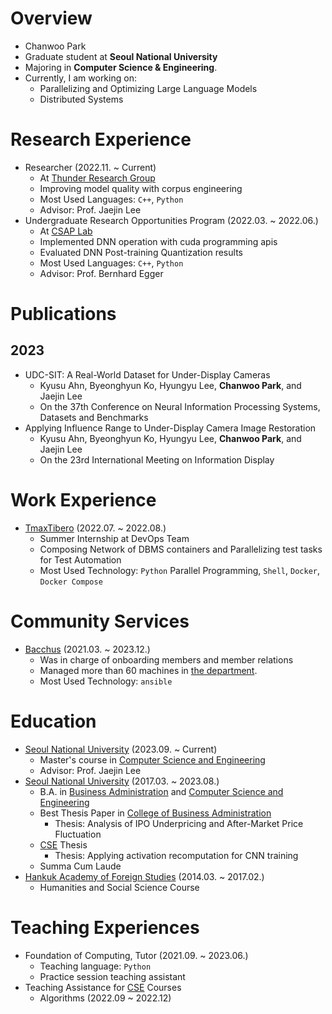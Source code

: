 # Overview
+ Chanwoo Park
+ Graduate student at **Seoul National University**
+ Majoring in **Computer Science & Engineering**.
+ Currently, I am working on:
    + Parallelizing and Optimizing Large Language Models
    + Distributed Systems

# Research Experience
+ Researcher (2022.11. ~ Current)
    + At [Thunder Research Group](http://aces.snu.ac.kr)
    + Improving model quality with corpus engineering
    + Most Used Languages: `C++`, `Python`
    + Advisor: Prof. Jaejin Lee
+ Undergraduate Research Opportunities Program (2022.03. ~ 2022.06.)
    + At [CSAP Lab](https://csap.snu.ac.kr/)
    + Implemented DNN operation with cuda programming apis
    + Evaluated DNN Post-training Quantization results
    + Most Used Languages: `C++`, `Python`
    + Advisor: Prof. Bernhard Egger

# Publications

## 2023
  + UDC-SIT: A Real-World Dataset for Under-Display Cameras
    + Kyusu Ahn, Byeonghyun Ko,  Hyungyu Lee, **Chanwoo Park**, and Jaejin Lee
    + On the 37th Conference on Neural Information Processing Systems, Datasets and Benchmarks
  + Applying Influence Range to Under-Display Camera Image Restoration
    + Kyusu Ahn, Byeonghyun Ko,  Hyungyu Lee, **Chanwoo Park**, and Jaejin Lee
    + On the 23rd International Meeting on Information Display


# Work Experience
+ [TmaxTibero](https://www.tmaxtibero.com/main.do) (2022.07. ~ 2022.08.)
    + Summer Internship at DevOps Team
    + Composing Network of DBMS containers and Parallelizing test tasks for Test Automation
    + Most Used Technology: `Python` Parallel Programming, `Shell`, `Docker`, `Docker Compose`

# Community Services
+ [Bacchus](https://bacchus.snucse.org) (2021.03. ~ 2023.12.)
    + Was in charge of onboarding members and member relations
    + Managed more than 60 machines in [the department](https://cse.snu.ac.kr).
    + Most Used Technology: `ansible`

# Education
+ [Seoul National University](https://www.snu.ac.kr/) (2023.09. ~ Current)
    + Master's course in [Computer Science and Engineering](https://cse.snu.ac.kr/)
    + Advisor: Prof. Jaejin Lee
+ [Seoul National University](https://www.snu.ac.kr/) (2017.03. ~ 2023.08.)
    + B.A. in [Business Administration](https://cba.snu.ac.kr/) and [Computer Science and Engineering](https://cse.snu.ac.kr/)
    + Best Thesis Paper in [College of Business Administration](https://cba.snu.ac.kr)
      + Thesis: Analysis of IPO Underpricing and After-Market Price Fluctuation
    + [CSE](https://cse.snu.ac.kr) Thesis
      + Thesis: Applying activation recomputation for CNN training
    + Summa Cum Laude
+ [Hankuk Academy of Foreign Studies](http://hafs.hs.kr/) (2014.03. ~ 2017.02.)
    + Humanities and Social Science Course

# Teaching Experiences
+ Foundation of Computing, Tutor (2021.09. ~ 2023.06.)
    + Teaching language: `Python`
    + Practice session teaching assistant
+ Teaching Assistance for [CSE](https://cse.snu.ac.kr) Courses
    + Algorithms (2022.09 ~ 2022.12)
